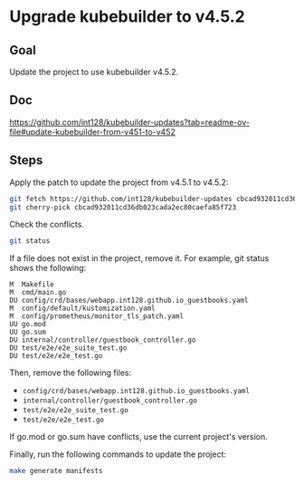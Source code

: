 # Upgrade kubebuilder to v4.5.2

## Goal

Update the project to use kubebuilder v4.5.2.

## Doc

https://github.com/int128/kubebuilder-updates?tab=readme-ov-file#update-kubebuilder-from-v451-to-v452

## Steps

Apply the patch to update the project from v4.5.1 to v4.5.2:

```bash
git fetch https://github.com/int128/kubebuilder-updates cbcad932011cd36db023cada2ec80caefa85f723
git cherry-pick cbcad932011cd36db023cada2ec80caefa85f723
```

Check the conflicts.

```bash
git status
```

If a file does not exist in the project, remove it.
For example, git status shows the following:

```
M  Makefile
M  cmd/main.go
DU config/crd/bases/webapp.int128.github.io_guestbooks.yaml
M  config/default/kustomization.yaml
M  config/prometheus/monitor_tls_patch.yaml
UU go.mod
UU go.sum
DU internal/controller/guestbook_controller.go
DU test/e2e/e2e_suite_test.go
DU test/e2e/e2e_test.go
```

Then, remove the following files:

- `config/crd/bases/webapp.int128.github.io_guestbooks.yaml`
- `internal/controller/guestbook_controller.go`
- `test/e2e/e2e_suite_test.go`
- `test/e2e/e2e_test.go`

If go.mod or go.sum have conflicts, use the current project's version.

Finally, run the following commands to update the project:

```bash
make generate manifests
```

